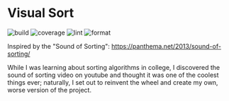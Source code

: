 # Visual Sort

![build](https://github.com/Ipiano/visual-sort/actions/workflows/build.yml/badge.svg?branch=master)
![coverage](https://img.shields.io/endpoint?url=https://gist.githubusercontent.com/Ipiano/bd681dd7ad9d0d4bd031cbf22e9866d4/raw/c993c61ba27f24b5652466ebf9e8fa1408d5e9a6/sort-coverage-badge.json)
![lint](https://github.com/Ipiano/visual-sort/actions/workflows/lint.yml/badge.svg?branch=master)
![format](https://github.com/Ipiano/visual-sort/actions/workflows/format.yml/badge.svg?branch=master)


Inspired by the "Sound of Sorting": https://panthema.net/2013/sound-of-sorting/

While I was learning about sorting algorithms in college, I discovered
the sound of sorting video on youtube and thought it was one of the
coolest things ever; naturally, I set out to reinvent the wheel and
create my own, worse version of the project.
